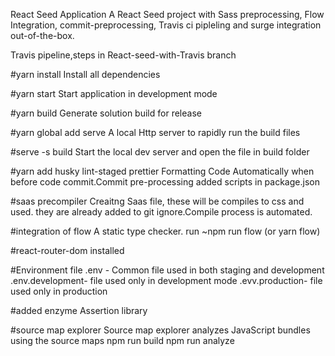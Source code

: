   React Seed Application
       A React Seed project with Sass preprocessing, Flow Integration, commit-preprocessing, Travis ci pipleling and surge integration out-of-the-box.


  Travis pipeline,steps in React-seed-with-Travis branch 


  #yarn install 
      Install all dependencies

  #yarn start
      Start application in development mode

  #yarn build
      Generate solution build for release

   
  #yarn global add serve
      A local Http server to rapidly run the build files

  #serve -s build
      Start the local dev server and open the file in build folder

  #yarn add husky lint-staged prettier
      Formatting Code Automatically when before code commit.Commit pre-processing added scripts in package.json

  #saas precompiler
      Creaitng Saas file, these will be compiles to css and used. they are already added to git ignore.Compile process is automated.

  #integration of flow
      A static type checker.
       run ~npm run flow (or yarn flow)

  #react-router-dom installed
     
  #Environment file
    .env - Common file used in both staging and development
    .env.development- file used only in development mode
    .evv.production- file used only in production

  #added enzyme
     Assertion library

  #source map explorer
    Source map explorer analyzes JavaScript bundles using the source maps
    npm run build
    npm run analyze